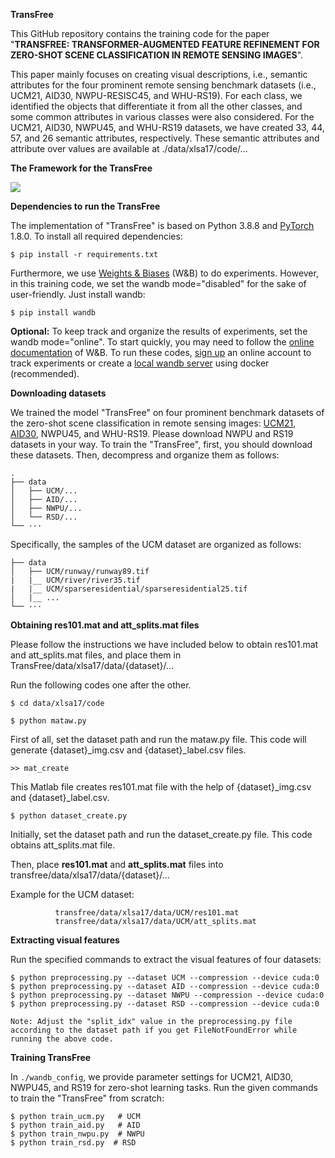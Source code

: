 **TransFree**


This GitHub repository contains the training code for the paper  "**TRANSFREE: TRANSFORMER-AUGMENTED FEATURE REFINEMENT FOR ZERO-SHOT SCENE CLASSIFICATION IN REMOTE SENSING IMAGES**". 

This paper mainly focuses on creating visual descriptions, i.e., semantic attributes for the four prominent remote sensing benchmark datasets (i.e., UCM21, AID30, NWPU-RESISC45, and WHU-RS19). For each class, we identified the objects that differentiate it from all the other classes, and some common attributes in various classes were also considered. For the UCM21, AID30, NWPU45, and WHU-RS19 datasets, we have created 33, 44, 57, and 26 semantic attributes, respectively. These semantic attributes and attribute over values are available at ./data/xlsa17/code/...

**The Framework for the TransFree**

![](figs/collas_bd.png)

**Dependencies to run the TransFree**

The implementation of "TransFree" is based on Python 3.8.8 and [PyTorch](https://pytorch.org/) 1.8.0. To install all required dependencies:
```
$ pip install -r requirements.txt
```  
Furthermore, we use [Weights & Biases](https://wandb.ai/site) (W&B) to do experiments. However, in this training code, we set the wandb mode="disabled" for the sake of user-friendly. Just install wandb: 
```
$ pip install wandb
```
**Optional:** To keep track and organize the results of experiments, set the wandb mode="online". To start quickly, you may need to follow the [online documentation](https://docs.wandb.ai/quickstart) of W&B. To run these codes, [sign up](https://app.wandb.ai/login?signup=true) an online account to track experiments or create a [local wandb server](https://hub.docker.com/r/wandb/local) using docker (recommended).

**Downloading datasets**

We trained the model "TransFree" on four prominent benchmark datasets of the zero-shot scene classification in remote sensing images: [UCM21](http://weegee.vision.ucmerced.edu/datasets/landuse.html), [AID30](https://captain-whu.github.io/AID/), NWPU45, and WHU-RS19. Please download NWPU and RS19 datasets in your way. To train the "TransFree", first, you should download these datasets. Then, decompress and organize them as follows: 
```
.
├── data
│   ├── UCM/...
│   ├── AID/...
│   ├── NWPU/...
│   └── RSD/...
└── ···
```
Specifically, the samples of the UCM dataset are organized as follows: 
```
├── data
│   ├── UCM/runway/runway89.tif
|   |__ UCM/river/river35.tif
|   |__ UCM/sparseresidential/sparseresidential25.tif
│   |__ ...
└── ···
```
**Obtaining res101.mat and att_splits.mat files**

Please follow the instructions we have included below to obtain res101.mat and att_splits.mat files, and place them in TransFree/data/xlsa17/data/{dataset}/... 

Run the following codes one after the other.
```
$ cd data/xlsa17/code
```
```
$ python mataw.py
```
First of all, set the dataset path and run the mataw.py file. This code will generate {dataset}_img.csv and {dataset}_label.csv files.

```
>> mat_create 
```
This Matlab file creates res101.mat file with the help of {dataset}_img.csv and {dataset}_label.csv.

```
$ python dataset_create.py
```
Initially, set the dataset path and run the dataset_create.py file. This code obtains att_splits.mat file. 

Then, place **res101.mat** and **att_splits.mat** files into transfree/data/xlsa17/data/{dataset}/...

Example for the UCM dataset: 
```
          transfree/data/xlsa17/data/UCM/res101.mat    
          transfree/data/xlsa17/data/UCM/att_splits.mat
```
**Extracting visual features**    

Run the specified commands to extract the visual features of four datasets:

```
$ python preprocessing.py --dataset UCM --compression --device cuda:0 
$ python preprocessing.py --dataset AID --compression --device cuda:0
$ python preprocessing.py --dataset NWPU --compression --device cuda:0
$ python preprocessing.py --dataset RSD --compression --device cuda:0

Note: Adjust the "split_idx" value in the preprocessing.py file according to the dataset path if you get FileNotFoundError while running the above code.
```

**Training TransFree**

In `./wandb_config`, we provide parameter settings for UCM21, AID30, NWPU45, and RS19 for zero-shot learning tasks. 
Run the given commands to train the "TransFree" from scratch:

```
$ python train_ucm.py   # UCM
$ python train_aid.py   # AID
$ python train_nwpu.py  # NWPU
$ python train_rsd.py  # RSD
```
